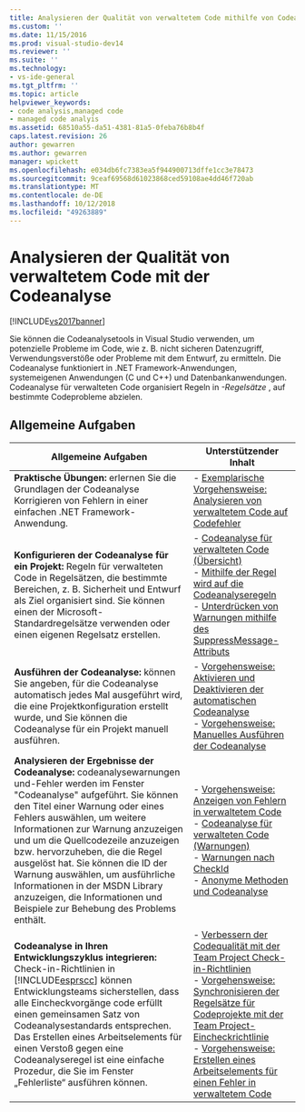 ```yaml
---
title: Analysieren der Qualität von verwaltetem Code mithilfe von Codeanalyse | Microsoft-Dokumentation
ms.custom: ''
ms.date: 11/15/2016
ms.prod: visual-studio-dev14
ms.reviewer: ''
ms.suite: ''
ms.technology:
- vs-ide-general
ms.tgt_pltfrm: ''
ms.topic: article
helpviewer_keywords:
- code analysis,managed code
- managed code analyis
ms.assetid: 68510a55-da51-4381-81a5-0feba76b8b4f
caps.latest.revision: 26
author: gewarren
ms.author: gewarren
manager: wpickett
ms.openlocfilehash: e034db6fc7383ea5f944900713dffe1cc3e78473
ms.sourcegitcommit: 9ceaf69568d61023868ced59108ae4dd46f720ab
ms.translationtype: MT
ms.contentlocale: de-DE
ms.lasthandoff: 10/12/2018
ms.locfileid: "49263889"
---
```

# <a name="analyzing-managed-code-quality-by-using-code-analysis"></a>Analysieren der Qualität von verwaltetem Code mit der Codeanalyse
[!INCLUDE[vs2017banner](../includes/vs2017banner.md)]

Sie können die Codeanalysetools in Visual Studio verwenden, um potenzielle Probleme im Code, wie z. B. nicht sicheren Datenzugriff, Verwendungsverstöße oder Probleme mit dem Entwurf, zu ermitteln. Die Codeanalyse funktioniert in .NET Framework-Anwendungen, systemeigenen Anwendungen (C und C++) und Datenbankanwendungen. Codeanalyse für verwalteten Code organisiert Regeln in *-Regelsätze* , auf bestimmte Codeprobleme abzielen.  
  
## <a name="common-tasks"></a>Allgemeine Aufgaben  
  
|Allgemeine Aufgaben|Unterstützender Inhalt|  
|------------------|------------------------|  
|**Praktische Übungen:** erlernen Sie die Grundlagen der Codeanalyse Korrigieren von Fehlern in einer einfachen .NET Framework-Anwendung.|-   [Exemplarische Vorgehensweise: Analysieren von verwaltetem Code auf Codefehler](../code-quality/walkthrough-analyzing-managed-code-for-code-defects.md)|  
|**Konfigurieren der Codeanalyse für ein Projekt:** Regeln für verwalteten Code in Regelsätzen, die bestimmte Bereichen, z. B. Sicherheit und Entwurf als Ziel organisiert sind. Sie können einen der Microsoft-Standardregelsätze verwenden oder einen eigenen Regelsatz erstellen.|-   [Codeanalyse für verwalteten Code (Übersicht)](../code-quality/code-analysis-for-managed-code-overview.md)<br />-   [Mithilfe der Regel wird auf die Codeanalyseregeln](../code-quality/using-rule-sets-to-group-code-analysis-rules.md)<br />-   [Unterdrücken von Warnungen mithilfe des SuppressMessage-Attributs](../code-quality/suppress-warnings-by-using-the-suppressmessage-attribute.md)|  
|**Ausführen der Codeanalyse:** können Sie angeben, für die Codeanalyse automatisch jedes Mal ausgeführt wird, die eine Projektkonfiguration erstellt wurde, und Sie können die Codeanalyse für ein Projekt manuell ausführen.|-   [Vorgehensweise: Aktivieren und Deaktivieren der automatischen Codeanalyse](../code-quality/how-to-enable-and-disable-automatic-code-analysis-for-managed-code.md)<br />-   [Vorgehensweise: Manuelles Ausführen der Codeanalyse](../code-quality/how-to-run-code-analysis-manually-for-managed-code.md)|  
|**Analysieren der Ergebnisse der Codeanalyse:** codeanalysewarnungen und-Fehler werden im Fenster "Codeanalyse" aufgeführt. Sie können den Titel einer Warnung oder eines Fehlers auswählen, um weitere Informationen zur Warnung anzuzeigen und um die Quellcodezeile anzuzeigen bzw. hervorzuheben, die die Regel ausgelöst hat. Sie können die ID der Warnung auswählen, um ausführliche Informationen in der MSDN Library anzuzeigen, die Informationen und Beispiele zur Behebung des Problems enthält.|-   [Vorgehensweise: Anzeigen von Fehlern in verwaltetem Code](../code-quality/how-to-view-managed-code-defects.md)<br />-   [Codeanalyse für verwalteten Code (Warnungen)](../code-quality/code-analysis-for-managed-code-warnings.md)<br />-   [Warnungen nach CheckId](../code-quality/code-analysis-warnings-for-managed-code-by-checkid.md)<br />-   [Anonyme Methoden und Codeanalyse](../code-quality/anonymous-methods-and-code-analysis.md)|  
|**Codeanalyse in Ihren Entwicklungszyklus integrieren:** Check-in-Richtlinien in [!INCLUDE[esprscc](../includes/esprscc-md.md)] können Entwicklungsteams sicherstellen, dass alle Eincheckvorgänge code erfüllt einen gemeinsamen Satz von Codeanalysestandards entsprechen. Das Erstellen eines Arbeitselements für einen Verstoß gegen eine Codeanalyseregel ist eine einfache Prozedur, die Sie im Fenster „Fehlerliste“ ausführen können.|-   [Verbessern der Codequalität mit der Team Project Check-in-Richtlinien](../code-quality/enhancing-code-quality-with-team-project-check-in-policies.md)<br />-   [Vorgehensweise: Synchronisieren der Regelsätze für Codeprojekte mit der Team Project-Eincheckrichtlinie](../code-quality/how-to-synchronize-code-project-rule-sets-with-team-project-check-in-policy.md)<br />-   [Vorgehensweise: Erstellen eines Arbeitselements für einen Fehler in verwaltetem Code](../code-quality/how-to-create-a-work-item-for-a-managed-code-defect.md)|




